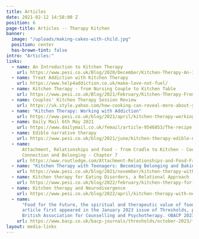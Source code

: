```yaml
---
title: Articles
date: 2021-02-12 14:58:00 Z
position: 6
page-title: Articles -- Therapy Kitchen
banner:
  image: "/uploads/making-cakes-with-child.jpg"
  position: center
  has-brown-tint: false
intro: "Articles:"
links:
  - name: An Introduction to Kitchen Therapy
    url: https://www.pesi.co.uk/Blog/2020/December/Kitchen-Therapy-An-Introduction
  - name: Treat Addiction with Kitchen Therapy
    url: https://www.help4addiction.co.uk/make-love-not-fuel/
  - name: Kitchen Therapy - from Nursing Couple to Kitchen Table
    url: https://www.pesi.co.uk/Blog/2021/February/Kitchen-Therapy-From-Nursing-Couple-to-Kitchen-Tab
  - name: Couples' Kitchen Therapy Session Review
    url: https://uk.style.yahoo.com/how-cooking-can-reveal-more-about-your-personality-070826611.html
  - name: "Kitchen Therapy: Working with Addiction"
    url: https://www.pesi.co.uk/blog/2021/april/kitchen-therapy-working-with-addiction
  - name: Daily Mail 6th May 2021
    url: https://www.dailymail.co.uk/femail/article-9546853/The-recipe-happy-marriage-Cooking-therapy.html
  - name: Edible narrative therapy
    url: https://www.pesi.co.uk/blog/2021/june/kitchen-therapy-edible-narrative-therapy
  - name:
      Attachment, Relationships and Food - from Cradle to Kitchen - Cooking for
      Connection and Belonging - Chapter 7
    url: https://www.routledge.com/Attachment-Relationships-and-Food-From-Cradle-to-Kitchen/Cundy/p/book/9780367561307
  - name: "Kitchen Therapy with Teenagers: Becoming Belonging and Baking Bread"
    url: https://www.pesi.co.uk/blog/2021/november/kitchen-therapy-with-teenagers-becoming-belonging
  - name: Kitchen therapy for Eating Disorders, a Relational Approach
    url: https://www.pesi.co.uk/blog/2022/february/kitchen-therapy-for-eating-disorders-a-relational
  - name: Kitchen therapy and Neurodivergence
    url: https://www.pesi.co.uk/blog/2022/april/kitchen-therapy-with-neurodivergent-clients-autism
  - name:
      "Food for the Future, the spiritual and therapeutic value of food.  ‘This
      article first appeared in the January 2023 issue of Thresholds, published by the
      British Association for Counselling and Psychotherapy. ©BACP 2023.’ "
    url: https://www.bacp.co.uk/bacp-journals/thresholds/october-2023/food-for-the-future/
layout: media-links
---
```

